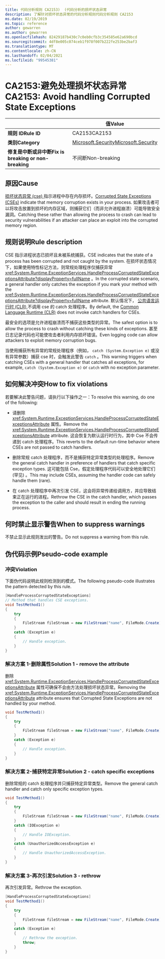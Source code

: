 ```yaml
---
title: 代码分析规则 CA2153)  (代码分析的损坏状态异常
description: 了解针对损坏状态异常的代码分析规则代码分析规则 CA2153
ms.date: 02/19/2019
ms.topic: reference
author: gewarren
ms.author: gewarren
ms.openlocfilehash: 82429187b430c7c0eb0cfb3c354585e62a690bcd
ms.sourcegitcommit: 4df8e005c074ceb1f978f007b222fe253be2baf3
ms.translationtype: MT
ms.contentlocale: zh-CN
ms.lasthandoff: 02/04/2021
ms.locfileid: "99545381"
---
```

# <a name="ca2153-avoid-handling-corrupted-state-exceptions"></a><span data-ttu-id="770be-103">CA2153:避免处理损坏状态异常</span><span class="sxs-lookup"><span data-stu-id="770be-103">CA2153: Avoid handling Corrupted State Exceptions</span></span>

| | <span data-ttu-id="770be-104">值</span><span class="sxs-lookup"><span data-stu-id="770be-104">Value</span></span> |
|-|-|
| <span data-ttu-id="770be-105">**规则 ID**</span><span class="sxs-lookup"><span data-stu-id="770be-105">**Rule ID**</span></span> |<span data-ttu-id="770be-106">CA2153</span><span class="sxs-lookup"><span data-stu-id="770be-106">CA2153</span></span>|
| <span data-ttu-id="770be-107">**类别**</span><span class="sxs-lookup"><span data-stu-id="770be-107">**Category**</span></span> |[<span data-ttu-id="770be-108">Microsoft.Security</span><span class="sxs-lookup"><span data-stu-id="770be-108">Microsoft.Security</span></span>](security-warnings.md)|
| <span data-ttu-id="770be-109">**修复是中断或非中断**</span><span class="sxs-lookup"><span data-stu-id="770be-109">**Fix is breaking or non-breaking**</span></span> |<span data-ttu-id="770be-110">不间断</span><span class="sxs-lookup"><span data-stu-id="770be-110">Non-breaking</span></span>|

## <a name="cause"></a><span data-ttu-id="770be-111">原因</span><span class="sxs-lookup"><span data-stu-id="770be-111">Cause</span></span>

<span data-ttu-id="770be-112">[损坏状态异常 (cse) ](/archive/msdn-magazine/2009/february/clr-inside-out-handling-corrupted-state-exceptions) 指示进程中存在内存损坏。</span><span class="sxs-lookup"><span data-stu-id="770be-112">[Corrupted State Exceptions (CSEs)](/archive/msdn-magazine/2009/february/clr-inside-out-handling-corrupted-state-exceptions) indicate that memory corruption exists in your process.</span></span> <span data-ttu-id="770be-113">如果攻击者可以将攻击放置到损坏的内存区域，则捕获它们（而非允许进程崩溃）可能导致安全漏洞。</span><span class="sxs-lookup"><span data-stu-id="770be-113">Catching these rather than allowing the process to crash can lead to security vulnerabilities if an attacker can place an exploit into the corrupted memory region.</span></span>

## <a name="rule-description"></a><span data-ttu-id="770be-114">规则说明</span><span class="sxs-lookup"><span data-stu-id="770be-114">Rule description</span></span>

<span data-ttu-id="770be-115">CSE 指示进程状态已损坏且未被系统捕获。</span><span class="sxs-lookup"><span data-stu-id="770be-115">CSE indicates that the state of a process has been corrupted and not caught by the system.</span></span> <span data-ttu-id="770be-116">在损坏状态情况下，如果使用特性标记方法，则常规处理程序仅捕获异常 <xref:System.Runtime.ExceptionServices.HandleProcessCorruptedStateExceptionsAttribute?displayProperty=fullName> 。</span><span class="sxs-lookup"><span data-stu-id="770be-116">In the corrupted state scenario, a general handler only catches the exception if you mark your method with the <xref:System.Runtime.ExceptionServices.HandleProcessCorruptedStateExceptionsAttribute?displayProperty=fullName> attribute.</span></span> <span data-ttu-id="770be-117">默认情况下， [公共语言运行时 (CLR) ](../../../standard/clr.md) 不调用 cse 的 catch 处理程序。</span><span class="sxs-lookup"><span data-stu-id="770be-117">By default, the [Common Language Runtime (CLR)](../../../standard/clr.md) does not invoke catch handlers for CSEs.</span></span>

<span data-ttu-id="770be-118">最安全的选项是允许进程崩溃而不捕获这些类型的异常。</span><span class="sxs-lookup"><span data-stu-id="770be-118">The safest option is to allow the process to crash without catching these kinds of exceptions.</span></span> <span data-ttu-id="770be-119">甚至日志记录代码也可能使攻击者利用内存损坏错误。</span><span class="sxs-lookup"><span data-stu-id="770be-119">Even logging code can allow attackers to exploit memory corruption bugs.</span></span>

<span data-ttu-id="770be-120">当使用捕获所有异常的常规处理程序（例如， `catch (System.Exception e)` 或没有异常参数）捕获 cse 时，会触发此警告 `catch` 。</span><span class="sxs-lookup"><span data-stu-id="770be-120">This warning triggers when catching CSEs with a general handler that catches all exceptions, for example, `catch (System.Exception e)` or `catch` with no exception parameter.</span></span>

## <a name="how-to-fix-violations"></a><span data-ttu-id="770be-121">如何解决冲突</span><span class="sxs-lookup"><span data-stu-id="770be-121">How to fix violations</span></span>

<span data-ttu-id="770be-122">若要解决此警告问题，请执行以下操作之一：</span><span class="sxs-lookup"><span data-stu-id="770be-122">To resolve this warning, do one of the following:</span></span>

- <span data-ttu-id="770be-123">请删除 <xref:System.Runtime.ExceptionServices.HandleProcessCorruptedStateExceptionsAttribute> 属性。</span><span class="sxs-lookup"><span data-stu-id="770be-123">Remove the <xref:System.Runtime.ExceptionServices.HandleProcessCorruptedStateExceptionsAttribute> attribute.</span></span> <span data-ttu-id="770be-124">这会恢复为默认运行时行为，其中 Cse 不会传递到 catch 处理程序。</span><span class="sxs-lookup"><span data-stu-id="770be-124">This reverts to the default run-time behavior where CSEs are not passed to catch handlers.</span></span>

- <span data-ttu-id="770be-125">删除常规 catch 处理程序，而不是捕获特定异常类型的处理程序。</span><span class="sxs-lookup"><span data-stu-id="770be-125">Remove the general catch handler in preference of handlers that catch specific exception types.</span></span> <span data-ttu-id="770be-126">这可能包括 Cse，假定处理程序代码可以安全地处理它们 (罕见) 。</span><span class="sxs-lookup"><span data-stu-id="770be-126">This may include CSEs, assuming the handler code can safely handle them (rare).</span></span>

- <span data-ttu-id="770be-127">在 catch 处理程序中再次引发 CSE，这会将异常传递给调用方，并应导致结束正在运行的进程。</span><span class="sxs-lookup"><span data-stu-id="770be-127">Rethrow the CSE in the catch handler, which passes the exception to the caller and should result in ending the running process.</span></span>

## <a name="when-to-suppress-warnings"></a><span data-ttu-id="770be-128">何时禁止显示警告</span><span class="sxs-lookup"><span data-stu-id="770be-128">When to suppress warnings</span></span>

<span data-ttu-id="770be-129">不禁止显示此规则发出的警告。</span><span class="sxs-lookup"><span data-stu-id="770be-129">Do not suppress a warning from this rule.</span></span>

## <a name="pseudo-code-example"></a><span data-ttu-id="770be-130">伪代码示例</span><span class="sxs-lookup"><span data-stu-id="770be-130">Pseudo-code example</span></span>

### <a name="violation"></a><span data-ttu-id="770be-131">冲突</span><span class="sxs-lookup"><span data-stu-id="770be-131">Violation</span></span>

<span data-ttu-id="770be-132">下面伪代码说明此规则检测到的模式。</span><span class="sxs-lookup"><span data-stu-id="770be-132">The following pseudo-code illustrates the pattern detected by this rule.</span></span>

```csharp
[HandleProcessCorruptedStateExceptions]
// Method that handles CSE exceptions.
void TestMethod1()
{
    try
    {
        FileStream fileStream = new FileStream("name", FileMode.Create);
    }
    catch (Exception e)
    {
        // Handle exception.
    }
}
```

### <a name="solution-1---remove-the-attribute"></a><span data-ttu-id="770be-133">解决方案 1-删除属性</span><span class="sxs-lookup"><span data-stu-id="770be-133">Solution 1 - remove the attribute</span></span>

<span data-ttu-id="770be-134">删除 <xref:System.Runtime.ExceptionServices.HandleProcessCorruptedStateExceptionsAttribute> 属性可确保不会由方法处理损坏状态异常。</span><span class="sxs-lookup"><span data-stu-id="770be-134">Removing the <xref:System.Runtime.ExceptionServices.HandleProcessCorruptedStateExceptionsAttribute> attribute ensures that Corrupted State Exceptions are not handled by your method.</span></span>

```csharp
void TestMethod1()
{
    try
    {
        FileStream fileStream = new FileStream("name", FileMode.Create);
    }
    catch (Exception e)
    {
        // Handle exception.
    }
}
```

### <a name="solution-2---catch-specific-exceptions"></a><span data-ttu-id="770be-135">解决方案 2-捕获特定异常</span><span class="sxs-lookup"><span data-stu-id="770be-135">Solution 2 - catch specific exceptions</span></span>

<span data-ttu-id="770be-136">删除常规的 catch 处理程序并只捕获特定异常类型。</span><span class="sxs-lookup"><span data-stu-id="770be-136">Remove the general catch handler and catch only specific exception types.</span></span>

```csharp
void TestMethod1()
{
    try
    {
        FileStream fileStream = new FileStream("name", FileMode.Create);
    }
    catch (IOException e)
    {
        // Handle IOException.
    }
    catch (UnauthorizedAccessException e)
    {
        // Handle UnauthorizedAccessException.
    }
}
```

### <a name="solution-3---rethrow"></a><span data-ttu-id="770be-137">解决方案 3-再次引发</span><span class="sxs-lookup"><span data-stu-id="770be-137">Solution 3 - rethrow</span></span>

<span data-ttu-id="770be-138">再次引发异常。</span><span class="sxs-lookup"><span data-stu-id="770be-138">Rethrow the exception.</span></span>

```csharp
[HandleProcessCorruptedStateExceptions]
void TestMethod1()
{
    try
    {
        FileStream fileStream = new FileStream("name", FileMode.Create);
    }
    catch (Exception e)
    {
        // Rethrow the exception.
        throw;
    }
}
```
